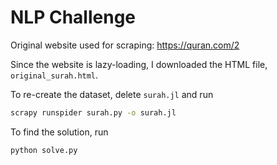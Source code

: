 
# NLP Challenge

Original website used for scraping: https://quran.com/2

Since the website is lazy-loading, I downloaded the HTML file, `original_surah.html`.

To re-create the dataset, delete `surah.jl` and run
```bash script
scrapy runspider surah.py -o surah.jl
```

To find the solution, run
```
python solve.py
```